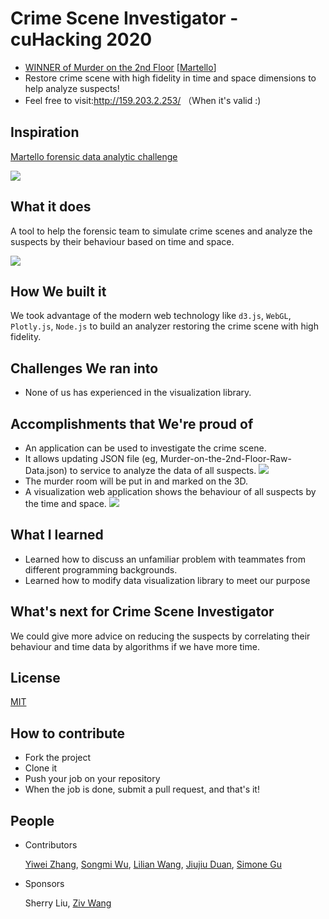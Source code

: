 # Crime Scene Investigator - cuHacking 2020
* [WINNER of Murder on the 2nd Floor](https://devpost.com/software/murder-on-2nd-floor-web-forensic-analyzer)  [[Martello](https://martellotech.com/)]
* Restore crime scene with high fidelity in time and space dimensions to help analyze suspects!
* Feel free to visit:http://159.203.2.253/  （When it's valid :)

## Inspiration
[Martello forensic data analytic challenge](https://martellotech.com/cuhacking/)

![](https://github.com/zywkloo/CSI-MurderOnThe2ndFloor/blob/master/backup/MurderOnThe2ndFloor_%20cuHackingChallenge_Martello.png?raw=true)

## What it does
A tool to help the forensic team to simulate crime scenes and analyze the suspects by their behaviour based on time and space.

![](https://challengepost-s3-challengepost.netdna-ssl.com/photos/production/software_photos/000/908/737/datas/gallery.jpg)

## How We built it
We took advantage of the modern web technology like `d3.js`, `WebGL`, `Plotly.js`, `Node.js` to build an analyzer restoring the crime scene with high fidelity.

## Challenges We ran into
* None of us has experienced in the visualization library.

## Accomplishments that We're proud of

* An application can be used to investigate the crime scene.
* It allows updating JSON file (eg, Murder-on-the-2nd-Floor-Raw-Data.json) to service to analyze the data of all suspects.
![](https://challengepost-s3-challengepost.netdna-ssl.com/photos/production/software_photos/000/908/711/datas/gallery.jpg)
* The murder room will be put in and marked on the 3D.
* A visualization web application shows the behaviour of all suspects by the time and space.
![](https://challengepost-s3-challengepost.netdna-ssl.com/photos/production/software_photos/000/908/720/datas/gallery.jpg)

## What I learned
- Learned how to discuss an unfamiliar problem with teammates from different programming backgrounds.
- Learned how to modify data visualization library to meet our purpose

## What's next for Crime Scene Investigator
We could give more advice on reducing the suspects by correlating their behaviour and time data by algorithms if we have more time.

## License

[MIT](https://github.com/zywkloo/CSI-MurderOnThe2ndFloor/blob/master/LICENSE)

## How to contribute
- Fork the project
- Clone it
- Push your job on your repository
- When the job is done, submit a pull request, and that's it!

## People

* Contributors

  [Yiwei Zhang](https://github.com/zywkloo),
  [Songmi Wu](https://github.com/medifle),
  [Lilian Wang](https://github.com/lilian330),
  [Jiujiu Duan](https://github.com/moxxxx),
  [Simone Gu](https://github.com/Simonmon06)

* Sponsors

  Sherry Liu, [Ziv Wang](https://github.com/zivvvvvwang)

